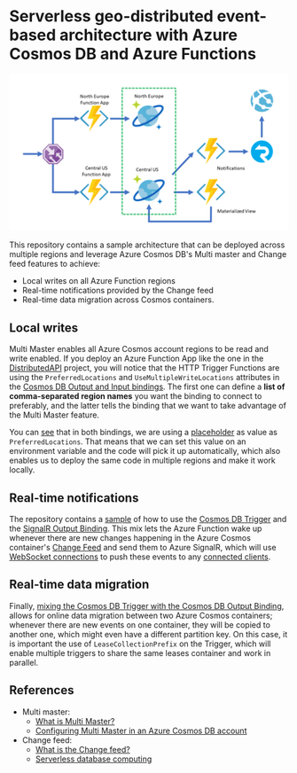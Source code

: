 # Serverless geo-distributed event-based architecture with Azure Cosmos DB and Azure Functions

![Serverless geo-distributed event-based architecture sample](./images/architecture.png)

This repository contains a sample architecture that can be deployed across multiple regions and leverage Azure Cosmos DB's Multi master and Change feed features to achieve:

* Local writes on all Azure Function regions
* Real-time notifications provided by the Change feed
* Real-time data migration across Cosmos containers.

## Local writes

Multi Master enables all Azure Cosmos account regions to be read and write enabled. If you deploy an Azure Function App like the one in the [DistributedAPI](./src/DistributedWriter) project, you will notice that the HTTP Trigger Functions are using the `PreferredLocations` and `UseMultipleWriteLocations` attributes in the [Cosmos DB Output and Input bindings](https://docs.microsoft.com/azure/azure-functions/functions-bindings-cosmosdb-v2). The first one can define a **list of comma-separated region names** you want the binding to connect to preferably, and the latter tells the binding that we want to take advantage of the Multi Master feature.

You can [see](./src/DistributedWriter/WriteEvent.cs#L22) that in both bindings, we are using a [placeholder](https://docs.microsoft.com/azure/azure-functions/functions-bindings-expressions-patterns#binding-expressions---app-settings) as value as `PreferredLocations`. That means that we can set this value on an environment variable and the code will pick it up automatically, which also enables us to deploy the same code in multiple regions and make it work locally.

## Real-time notifications

The repository contains a [sample](./src/DistributedDashboard/NotificationsTrigger.cs) of how to use the [Cosmos DB Trigger](https://docs.microsoft.com/azure/azure-functions/functions-bindings-cosmosdb-v2#trigger) and the [SignalR Output Binding](https://docs.microsoft.com/azure/azure-functions/functions-bindings-signalr-service#signalr-output-binding). This mix lets the Azure Function wake up whenever there are new changes happening in the Azure Cosmos container's [Change Feed](https://docs.microsoft.com/azure/cosmos-db/change-feed) and send them to Azure SignalR, which will use [WebSocket connections](https://docs.microsoft.com/azure/azure-signalr/signalr-concept-internals) to push these events to any [connected clients](./src/ClientApp).

## Real-time data migration

Finally, [mixing the Cosmos DB Trigger with the Cosmos DB Output Binding](./src/DistributedDashboard/MaterializedTrigger.cs), allows for online data migration between two Azure Cosmos containers; whenever there are new events on one container, they will be copied to another one, which might even have a different partition key. On this case, it is important the use of `LeaseCollectionPrefix` on the Trigger, which will enable multiple triggers to share the same leases container and work in parallel.

## References

* Multi master:
  * [What is Multi Master?](https://www.youtube.com/watch?v=3qus3EqNC58)
  * [Configuring Multi Master in an Azure Cosmos DB account](https://docs.microsoft.com/azure/cosmos-db/how-to-multi-master)
* Change feed:
  * [What is the Change feed?](https://docs.microsoft.com/azure/cosmos-db/change-feed)
  * [Serverless database computing](https://docs.microsoft.com/azure/cosmos-db/serverless-computing-database)